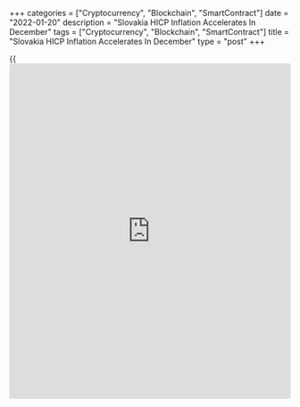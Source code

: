 +++
categories = ["Cryptocurrency", "Blockchain", "SmartContract"]
date = "2022-01-20"
description = "Slovakia HICP Inflation Accelerates In December"
tags = ["Cryptocurrency", "Blockchain", "SmartContract"]
title = "Slovakia HICP Inflation Accelerates In December"
type = "post"
+++

{{<iframe id="large-banner" src="https://www.bounty.group/#slide=25.0" width="100%" height="600" scrolling="no" style="border: 0px solid rgb(216, 221, 230); border-radius: 3px;">}}

Slovakia's EU measure of inflation rose in December, data from the
Statistical Office Of the Slovak Republic showed on Thursday.

The harmonized index of consumer prices, or HICP, increased 5.1 percent
year-on-year in December, following a 4.8 percent growth in November.
This was in line with economists' expectation.

On a month-on-month basis, the HICP increased 0.2 percent in December,
after a 0.5 percent rise in the preceding month. This was in line with
economists' forecast.

In 2021, the average HICP inflation was 2.8 percent.

Earlier, the statistical office reported that the consumer price index
rose 5.8 percent yearly in December and grew 0.2 percent from a month
ago.

The core inflation rose to 6.3 percent in December from 4.8 percent in
the prior month.

For comments and feedback [contact](https://www.playgroundfx.com/contact/): editorial@rtt[news](https://www.letsplayfx.com/blog/forex-news-website/).com

[Economic News][1]

 **What parts of the world are seeing the best (and worst) economic
performances lately? Click[here][2] to check out our [Econ Scorecard][2]
and find out! See up-to-the-moment [ranking](https://www.playgroundfx.com/blog/crypto-exchange-ranking/)s for the best and worst
performers in [GDP][3], [unemployment rate][4], [inflation][5] and much
more.**

   1. www.rtt[news](https://www.letsplayfx.com/blog/forex-news-website/).com/Content/EconomicNews.aspx
   2. www.rtt[news](https://www.letsplayfx.com/blog/forex-news-website/).com/economic-scorecard/world-rank/retail-sales/highest-performance.aspx
   3. www.rtt[news](https://www.letsplayfx.com/blog/forex-news-website/).com/economic-scorecard/world-rank/GDP/highest-performance.aspx
   4. www.rtt[news](https://www.letsplayfx.com/blog/forex-news-website/).com/economic-scorecard/world-rank/unemployment-rate/lowest-performance.aspx
   5. www.rtt[news](https://www.letsplayfx.com/blog/forex-news-website/).com/economic-scorecard/world-rank/CPI/highest-performance.aspx